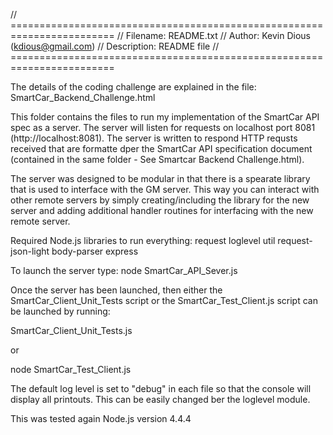 // ========================================================================
// Filename:    README.txt
// Author:      Kevin Dious (kdious@gmail.com)
// Description: README file 
// ========================================================================

The details of the coding challenge are explained in the file:
SmartCar_Backend_Challenge.html

This folder contains the files to run my implementation of the 
SmartCar API spec as a server.  The server will listen for requests on 
localhost port 8081 (http://localhost:8081).  The server is written to
respond HTTP requsts received that are formatte dper the SmartCar API 
specification document (contained in the same folder - 
See Smartcar Backend Challenge.html).

The server was designed to be modular in that there is a spearate library
that is used to interface with the GM server.  This way you can interact with
other remote servers by simply creating/including the library for the new 
server and adding additional handler routines for interfacing with the 
new remote server.

Required Node.js libraries to run everything:
request
loglevel
util
request-json-light
body-parser
express

To launch the server type: node SmartCar_API_Sever.js 

Once the server has been launched, then either the 
SmartCar_Client_Unit_Tests script or the SmartCar_Test_Client.js
script can be launched by running:

SmartCar_Client_Unit_Tests.js
 
or

node SmartCar_Test_Client.js

The default log level is set to "debug" in each file so that the console will display
all printouts.  This can be easily changed ber the loglevel module.

This was tested again Node.js version 4.4.4

